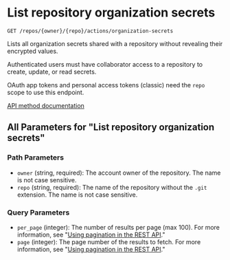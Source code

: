 # List repository organization secrets

`GET /repos/{owner}/{repo}/actions/organization-secrets`

Lists all organization secrets shared with a repository without revealing their encrypted
values.

Authenticated users must have collaborator access to a repository to create, update, or read secrets.

OAuth app tokens and personal access tokens (classic) need the `repo` scope to use this endpoint.

[API method documentation](https://docs.github.com/rest/actions/secrets#list-repository-organization-secrets)

## All Parameters for "List repository organization secrets"

### Path Parameters

- `owner` (string, required): The account owner of the repository. The name is not case sensitive.
- `repo` (string, required): The name of the repository without the `.git` extension. The name is not case sensitive.
### Query Parameters

- `per_page` (integer): The number of results per page (max 100). For more information, see "[Using pagination in the REST API](https://docs.github.com/rest/using-the-rest-api/using-pagination-in-the-rest-api)."
- `page` (integer): The page number of the results to fetch. For more information, see "[Using pagination in the REST API](https://docs.github.com/rest/using-the-rest-api/using-pagination-in-the-rest-api)."